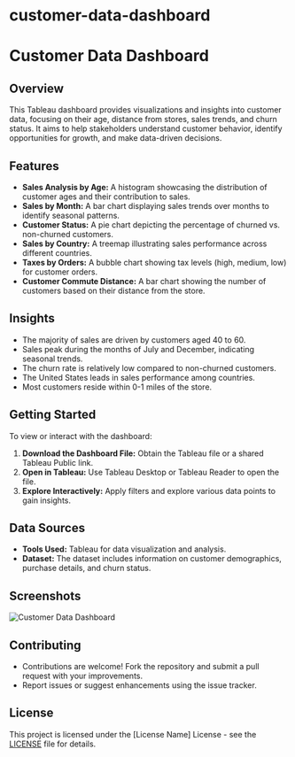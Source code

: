 # customer-data-dashboard
# Customer Data Dashboard

## Overview
This Tableau dashboard provides visualizations and insights into customer data, focusing on their age, distance from stores, sales trends, and churn status. It aims to help stakeholders understand customer behavior, identify opportunities for growth, and make data-driven decisions.

## Features
- **Sales Analysis by Age:** A histogram showcasing the distribution of customer ages and their contribution to sales.
- **Sales by Month:** A bar chart displaying sales trends over months to identify seasonal patterns.
- **Customer Status:** A pie chart depicting the percentage of churned vs. non-churned customers.
- **Sales by Country:** A treemap illustrating sales performance across different countries.
- **Taxes by Orders:** A bubble chart showing tax levels (high, medium, low) for customer orders.
- **Customer Commute Distance:** A bar chart showing the number of customers based on their distance from the store.

## Insights
- The majority of sales are driven by customers aged 40 to 60.
- Sales peak during the months of July and December, indicating seasonal trends.
- The churn rate is relatively low compared to non-churned customers.
- The United States leads in sales performance among countries.
- Most customers reside within 0-1 miles of the store.

## Getting Started
To view or interact with the dashboard:
1. **Download the Dashboard File:** Obtain the Tableau file or a shared Tableau Public link.
2. **Open in Tableau:** Use Tableau Desktop or Tableau Reader to open the file.
3. **Explore Interactively:** Apply filters and explore various data points to gain insights.

## Data Sources
- **Tools Used:** Tableau for data visualization and analysis.
- **Dataset:** The dataset includes information on customer demographics, purchase details, and churn status.

## Screenshots
![Customer Data Dashboard](https://github.com/user-attachments/files/example-dashboard.png)

## Contributing
- Contributions are welcome! Fork the repository and submit a pull request with your improvements.
- Report issues or suggest enhancements using the issue tracker.

## License
This project is licensed under the [License Name] License - see the [LICENSE](LICENSE) file for details.

